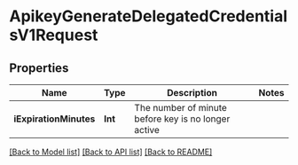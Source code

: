 # ApikeyGenerateDelegatedCredentialsV1Request

## Properties
Name | Type | Description | Notes
------------ | ------------- | ------------- | -------------
**iExpirationMinutes** | **Int** | The number of minute before key is no longer active | 

[[Back to Model list]](../README.md#documentation-for-models) [[Back to API list]](../README.md#documentation-for-api-endpoints) [[Back to README]](../README.md)


